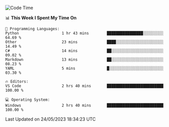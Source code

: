 
<!--START_SECTION:waka-->
![Code Time](http://img.shields.io/badge/Code%20Time-727%20hrs%203%20mins-blue)

📊 **This Week I Spent My Time On** 

```text
💬 Programming Languages: 
Python                   1 hr 43 mins        ████████████████░░░░░░░░░   64.69 % 
Other                    23 mins             ████░░░░░░░░░░░░░░░░░░░░░   14.49 % 
C#                       14 mins             ██░░░░░░░░░░░░░░░░░░░░░░░   09.02 % 
Markdown                 13 mins             ██░░░░░░░░░░░░░░░░░░░░░░░   08.23 % 
YAML                     5 mins              █░░░░░░░░░░░░░░░░░░░░░░░░   03.30 % 

🔥 Editors: 
VS Code                  2 hrs 40 mins       █████████████████████████   100.00 % 

💻 Operating System: 
Windows                  2 hrs 40 mins       █████████████████████████   100.00 % 
```


 Last Updated on 24/05/2023 18:34:23 UTC
<!--END_SECTION:waka-->

